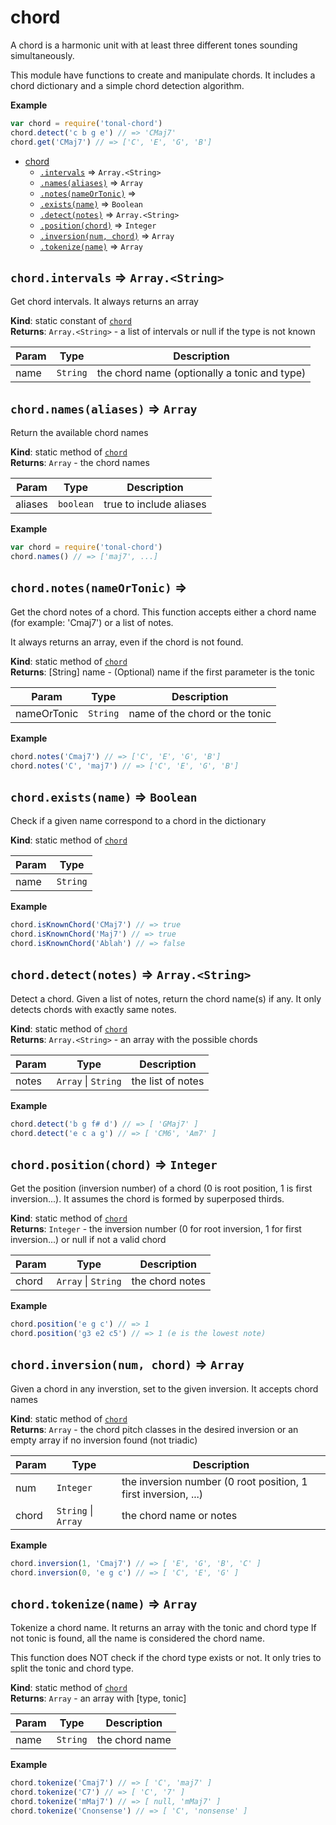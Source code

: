 <a name="module_chord"></a>

# chord
A chord is a harmonic unit with at least three different tones sounding simultaneously.

This module have functions to create and manipulate chords. It includes a
chord dictionary and a simple chord detection algorithm.

**Example**  
```js
var chord = require('tonal-chord')
chord.detect('c b g e') // => 'CMaj7'
chord.get('CMaj7') // => ['C', 'E', 'G', 'B']
```

* [chord](#module_chord)
    * [`.intervals`](#module_chord.intervals) ⇒ <code>Array.&lt;String&gt;</code>
    * [`.names(aliases)`](#module_chord.names) ⇒ <code>Array</code>
    * [`.notes(nameOrTonic)`](#module_chord.notes) ⇒
    * [`.exists(name)`](#module_chord.exists) ⇒ <code>Boolean</code>
    * [`.detect(notes)`](#module_chord.detect) ⇒ <code>Array.&lt;String&gt;</code>
    * [`.position(chord)`](#module_chord.position) ⇒ <code>Integer</code>
    * [`.inversion(num, chord)`](#module_chord.inversion) ⇒ <code>Array</code>
    * [`.tokenize(name)`](#module_chord.tokenize) ⇒ <code>Array</code>

<a name="module_chord.intervals"></a>

## `chord.intervals` ⇒ <code>Array.&lt;String&gt;</code>
Get chord intervals. It always returns an array

**Kind**: static constant of [<code>chord</code>](#module_chord)  
**Returns**: <code>Array.&lt;String&gt;</code> - a list of intervals or null if the type is not known  

| Param | Type | Description |
| --- | --- | --- |
| name | <code>String</code> | the chord name (optionally a tonic and type) |

<a name="module_chord.names"></a>

## `chord.names(aliases)` ⇒ <code>Array</code>
Return the available chord names

**Kind**: static method of [<code>chord</code>](#module_chord)  
**Returns**: <code>Array</code> - the chord names  

| Param | Type | Description |
| --- | --- | --- |
| aliases | <code>boolean</code> | true to include aliases |

**Example**  
```js
var chord = require('tonal-chord')
chord.names() // => ['maj7', ...]
```
<a name="module_chord.notes"></a>

## `chord.notes(nameOrTonic)` ⇒
Get the chord notes of a chord. This function accepts either a chord name
(for example: 'Cmaj7') or a list of notes.

It always returns an array, even if the chord is not found.

**Kind**: static method of [<code>chord</code>](#module_chord)  
**Returns**: [String] name - (Optional) name if the first parameter is the tonic  

| Param | Type | Description |
| --- | --- | --- |
| nameOrTonic | <code>String</code> | name of the chord or the tonic |

**Example**  
```js
chord.notes('Cmaj7') // => ['C', 'E', 'G', 'B']
chord.notes('C', 'maj7') // => ['C', 'E', 'G', 'B']
```
<a name="module_chord.exists"></a>

## `chord.exists(name)` ⇒ <code>Boolean</code>
Check if a given name correspond to a chord in the dictionary

**Kind**: static method of [<code>chord</code>](#module_chord)  

| Param | Type |
| --- | --- |
| name | <code>String</code> | 

**Example**  
```js
chord.isKnownChord('CMaj7') // => true
chord.isKnownChord('Maj7') // => true
chord.isKnownChord('Ablah') // => false
```
<a name="module_chord.detect"></a>

## `chord.detect(notes)` ⇒ <code>Array.&lt;String&gt;</code>
Detect a chord. Given a list of notes, return the chord name(s) if any.
It only detects chords with exactly same notes.

**Kind**: static method of [<code>chord</code>](#module_chord)  
**Returns**: <code>Array.&lt;String&gt;</code> - an array with the possible chords  

| Param | Type | Description |
| --- | --- | --- |
| notes | <code>Array</code> \| <code>String</code> | the list of notes |

**Example**  
```js
chord.detect('b g f# d') // => [ 'GMaj7' ]
chord.detect('e c a g') // => [ 'CM6', 'Am7' ]
```
<a name="module_chord.position"></a>

## `chord.position(chord)` ⇒ <code>Integer</code>
Get the position (inversion number) of a chord (0 is root position, 1 is first
inversion...). It assumes the chord is formed by superposed thirds.

**Kind**: static method of [<code>chord</code>](#module_chord)  
**Returns**: <code>Integer</code> - the inversion number (0 for root inversion, 1 for first
inversion...) or null if not a valid chord  

| Param | Type | Description |
| --- | --- | --- |
| chord | <code>Array</code> \| <code>String</code> | the chord notes |

**Example**  
```js
chord.position('e g c') // => 1
chord.position('g3 e2 c5') // => 1 (e is the lowest note)
```
<a name="module_chord.inversion"></a>

## `chord.inversion(num, chord)` ⇒ <code>Array</code>
Given a chord in any inverstion, set to the given inversion. It accepts
chord names

**Kind**: static method of [<code>chord</code>](#module_chord)  
**Returns**: <code>Array</code> - the chord pitch classes in the desired inversion or
an empty array if no inversion found (not triadic)  

| Param | Type | Description |
| --- | --- | --- |
| num | <code>Integer</code> | the inversion number (0 root position, 1 first inversion, ...) |
| chord | <code>String</code> \| <code>Array</code> | the chord name or notes |

**Example**  
```js
chord.inversion(1, 'Cmaj7') // => [ 'E', 'G', 'B', 'C' ]
chord.inversion(0, 'e g c') // => [ 'C', 'E', 'G' ]
```
<a name="module_chord.tokenize"></a>

## `chord.tokenize(name)` ⇒ <code>Array</code>
Tokenize a chord name. It returns an array with the tonic and chord type 
If not tonic is found, all the name is considered the chord name.

This function does NOT check if the chord type exists or not. It only tries
to split the tonic and chord type.

**Kind**: static method of [<code>chord</code>](#module_chord)  
**Returns**: <code>Array</code> - an array with [type, tonic]  

| Param | Type | Description |
| --- | --- | --- |
| name | <code>String</code> | the chord name |

**Example**  
```js
chord.tokenize('Cmaj7') // => [ 'C', 'maj7' ]
chord.tokenize('C7') // => [ 'C', '7' ]
chord.tokenize('mMaj7') // => [ null, 'mMaj7' ]
chord.tokenize('Cnonsense') // => [ 'C', 'nonsense' ]
```
